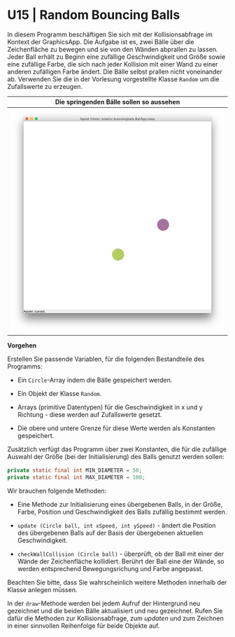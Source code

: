 # U15 | Random Bouncing Balls

In diesem Programm beschäftigen Sie sich mit der Kollisionsabfrage im Kontext der GraphicsApp.
Die Aufgabe ist es, zwei Bälle über die Zeichenfläche zu bewegen und sie von den Wänden abprallen zu lassen. Jeder Ball erhält zu Beginn eine zufällige Geschwindigkeit und Größe sowie eine zufällige Farbe, die sich nach jeder Kollision mit einer Wand zu einer anderen zufälligen Farbe ändert. Die Bälle selbst prallen nicht voneinander ab. Verwenden Sie die in der Vorlesung vorgestellte Klasse `Random` um die Zufallswerte zu erzeugen.

| Die springenden Bälle sollen so aussehen |
|:------:|
| ![image](./docs/screenshot_bouncingballs.png) |

**Vorgehen**

Erstellen Sie passende Variablen, für die folgenden Bestandteile des Programms:

-   Ein `Circle`-Array indem die Bälle gespeichert werden.

-   Ein Objekt der Klasse `Random`.

-   Arrays (primitive Datentypen) für die Geschwindigkeit in x und y Richtung - diese werden auf Zufallswerte gesetzt.
- Die obere und untere Grenze für diese Werte werden als Konstanten gespeichert.

Zusätzlich verfügt das Programm über zwei Konstanten, die für die zufällige Auswahl der Größe (bei der Initialisierung) des Balls genutzt werden sollen:

``` java
private static final int MIN_DIAMETER = 50;
private static final int MAX_DIAMETER = 100;
```

Wir brauchen folgende Methoden:

- Eine Methode zur Initialisierung eines übergebenen Balls, in der Größe, Farbe, Position und Geschwindigkeit des Balls zufällig bestimmt werden.

-   `update (Circle ball, int xSpeed, int ySpeed)` - ändert die Position des übergebenen Balls auf der Basis der übergebenen aktuellen Geschwindigkeit.

-   `checkWallCollision (Circle ball)` - überprüft, ob der Ball mit einer der Wände der Zeichenfläche kollidiert. Berührt der Ball eine der Wände, so werden entsprechend Bewegungsrichung und Farbe angepasst.

Beachten Sie bitte, dass Sie wahrscheinlich weitere Methoden innerhalb der Klasse anlegen müssen.

In der `draw`-Methode werden bei jedem Aufruf der Hintergrund neu gezeichnet und die beiden Bälle aktualisiert und neu gezeichnet. Rufen Sie dafür die Methoden zur Kollisionsabfrage, zum *updaten* und zum Zeichnen in einer sinnvollen Reihenfolge für beide Objekte auf.
